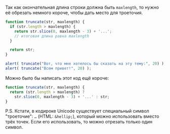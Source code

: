 Так как окончательная длина строки должна быть `maxlength`, то нужно её обрезать немного короче, чтобы дать место для троеточия.

```js run
function truncate(str, maxlength) {
  if (str.length > maxlength) {
    return str.slice(0, maxlength - 3) + '...';
    // итоговая длина равна maxlength
  }

  return str;
}

alert( truncate("Вот, что мне хотелось бы сказать на эту тему:", 20) );
alert( truncate("Всем привет!", 20) );
```

Можно было бы написать этот код ещё короче:

```js run
function truncate(str, maxlength) {
  return (str.length > maxlength) ?
    str.slice(0, maxlength - 3) + '...' : str;
}
```

P.S. Кстати, в кодироке Unicode существует специальный символ "троеточие": `…` (HTML: `&hellip;`), который можно использовать вместо трёх точек. Если его использовать, то можно отрезать только один символ.
